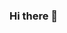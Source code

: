 ### Hi there 👋

<!--
**JulioSilverioBR/JulioSilverioBR** is a ✨ _special_ ✨ repository because its `README.md` (this file) appears on your GitHub profile.


![Anurag's GitHub stats](https://github-readme-stats.vercel.app/api?username=JulioSilverioBR&show_icons=true&theme=radical)



